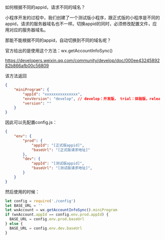 如何根据不同的appid，请求不同的域名？

小程序开发的过程中，我们创建了一个测试版小程序，跟正式版的小程序是不同的appid，请求的服务器域名也不一样。切换appid的同时，必须修改配置文件，应用对应的服务器域名。

那能不能根据不同的appid，自动切换到不同的域名呢？

官方给出的是使用这个方法：wx.getAccountInfoSync()

https://developers.weixin.qq.com/community/develop/doc/000ee4324589282b866afb00c56809

该方法返回

```json
{
    "miniProgram": {
        "appId": "xxxxxxxxxxxxxxx",
        "envVersion": "develop", // develop：开发版， trial：体验版，release：发布版
        "version": ""
    }
}
```

因此可以先配置config.js：

```json
{
    "env": {
        "prod": {
            "appId": "[正式版appid]",
            "baseUrl": "[正式版请求地址]"
        },
        "dev": {
            "appId": "[测试版appid]",
            "baseUrl": "[测试版请求地址]",
        }
    }
}
```

然后使用的时候：

```javascript
let config = require('./config')
let BASE_URL = ''
let wxAccount = wx.getAccountInfoSync().miniProgram
if (wxAccount.appId == config.env.prod.appId) {
  BASE_URL = config.env.prod.baseUrl
} else {
  BASE_URL = config.env.dev.baseUrl
}
```

